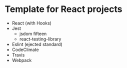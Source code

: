 # Template for React projects
* React (with Hooks)
* Jest
    * jsdom fifteen
    * react-testing-library
* Eslint (ejected standard)
* CodeClimate
* Travis
* Webpack
